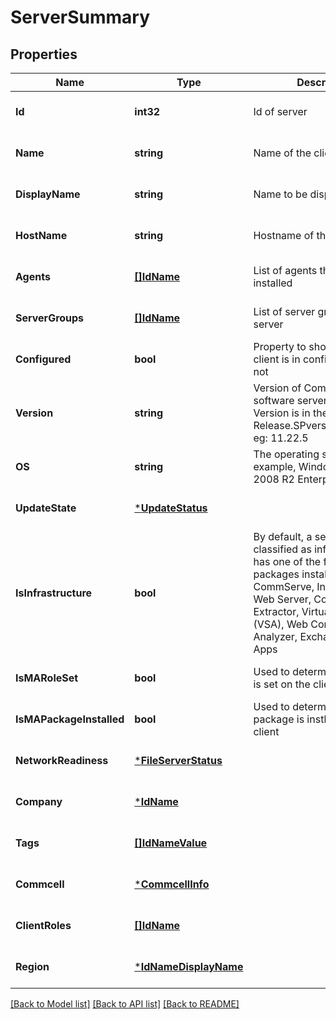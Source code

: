 # ServerSummary

## Properties
Name | Type | Description | Notes
------------ | ------------- | ------------- | -------------
**Id** | **int32** | Id of server | [optional] [default to null]
**Name** | **string** | Name of the client | [optional] [default to null]
**DisplayName** | **string** | Name to be displayed in UI | [optional] [default to null]
**HostName** | **string** | Hostname of the client | [optional] [default to null]
**Agents** | [**[]IdName**](IdName.md) | List of agents the server has installed | [optional] [default to null]
**ServerGroups** | [**[]IdName**](IdName.md) | List of server groups for this server | [optional] [default to null]
**Configured** | **bool** | Property to show whether client is in configured state or not | [optional] [default to null]
**Version** | **string** | Version of Commvault software server is running. Version is in the format: Release.SPversion.Hotfixpack. eg: 11.22.5 | [optional] [default to null]
**OS** | **string** | The operating system, for example, Windows Server 2008 R2 Enterprise. | [optional] [default to null]
**UpdateState** | [***UpdateStatus**](UpdateStatus.md) |  | [optional] [default to null]
**IsInfrastructure** | **bool** | By default, a server is classified as infrastructure if has one of the following packages installed: CommServe, Index Store, Web Server, Content Extractor, Virtual Server Agent (VSA), Web Console, Content Analyzer, Exchange, Cloud Apps | [optional] [default to null]
**IsMARoleSet** | **bool** | Used to determine if MA role is set on the client | [optional] [default to null]
**IsMAPackageInstalled** | **bool** | Used to determine if MA package is instlaled on the client | [optional] [default to null]
**NetworkReadiness** | [***FileServerStatus**](FileServerStatus.md) |  | [optional] [default to null]
**Company** | [***IdName**](IdName.md) |  | [optional] [default to null]
**Tags** | [**[]IdNameValue**](IdNameValue.md) |  | [optional] [default to null]
**Commcell** | [***CommcellInfo**](CommcellInfo.md) |  | [optional] [default to null]
**ClientRoles** | [**[]IdName**](IdName.md) |  | [optional] [default to null]
**Region** | [***IdNameDisplayName**](IdNameDisplayName.md) |  | [optional] [default to null]

[[Back to Model list]](../README.md#documentation-for-models) [[Back to API list]](../README.md#documentation-for-api-endpoints) [[Back to README]](../README.md)

